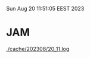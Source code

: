 Sun Aug 20 11:51:05 EEST 2023
# JAM
<a href='./cache/202308/20_11.log'>./cache/202308/20_11.log</a>
